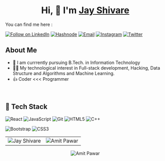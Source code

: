 

<h1 align="center" >Hi, 👋 I'm <a href="https://www.linkedin.com/in/jayshivare7/" target="_blank"> Jay Shivare </a></h1>

You can find me here :
<p align="left">
  <a href="https://www.linkedin.com/in/jayshivare7/"><img title="Follow on LinkedIn" src="https://img.shields.io/badge/LinkedIn-0077B5?style=for-the-badge&logo=linkedin&logoColor=white"/></a>
  <a href="https://hashnode.com/@jayshivare7"><img title="Hashnode" src="https://img.shields.io/badge/Hashnode-2962FF?style=for-the-badge&logo=hashnode&logoColor=white"/></a>
  <a href="mailto:jayshivare@gmail.com"><img title="Email" src="https://img.shields.io/badge/Gmail-D14836?style=for-the-badge&logo=gmail&logoColor=white"/></a>
  <a href="https://www.instagram.com/shivare.jay7/" rel="nofollow"><img alt="Instagram" src="https://img.shields.io/badge/Instagram-E4405F?style=for-the-badge&amp;logo=instagram&amp;logoColor=white" style="max-width: 100%;"></a>
  <a href="https://www.twitter.com/jayshivare7/"><img alt="Twitter" src="https://img.shields.io/badge/Twitter-%231DA1F2.svg?style=for-the-badge&logo=Twitter&logoColor=white" style="max-width: 100%;"></a>
  
<br>
 
## About Me
- 🔭 I am currrently pursuing B.Tech. in Information Technology
- 👩‍💻 My technological interest in Full-stack development, Hacking, Data Structure and Algorithms and Machine Learning. 
- 👍 Coder <<< Programmer

 <br>
  

## 💼 Tech Stack

![React](https://img.shields.io/badge/react-%2320232a.svg?style=for-the-badge&logo=react&logoColor=%2361DAFB)
![JavaScript](https://img.shields.io/badge/javascript-%23323330.svg?style=for-the-badge&logo=javascript&logoColor=%23F7DF1E)
<img alt="Git" src="https://img.shields.io/badge/git%20-%23F05033.svg?&style=for-the-badge&logo=git&logoColor=white"/>
![HTML5](https://img.shields.io/badge/html5-%23E34F26.svg?style=for-the-badge&logo=html5&logoColor=white)
<img alt="C++" src="https://img.shields.io/badge/c++%20-%2300599C.svg?&style=for-the-badge&logo=c%2B%2B&ogoColor=white"/>
</br>

![Bootstrap](https://img.shields.io/badge/bootstrap-%23563D7C.svg?style=for-the-badge&logo=bootstrap&logoColor=white)
![CSS3](https://img.shields.io/badge/css3-%231572B6.svg?style=for-the-badge&logo=css3&logoColor=white)
</br>



<!-- BLOG-POST-LIST:END -->







 </div>
<table>
  <tr>
   
<td><img src="https://github-readme-stats.vercel.app/api?username=jayshivare7&include_all_commits=true&count_private=true&show_icons=true&line_height=20&title_color=7A7ADB&icon_color=2234AE&text_color=D3D3D3&bg_color=0,000000,130F40" alt="Jay Shivare" />
    <td><img src="https://github-readme-stats.vercel.app/api/top-langs?username=jayshivare7&show_icons=true&locale=en&layout=compact&title_color=7A7ADB&icon_color=2234AE&text_color=D3D3D3&bg_color=0,000000,130F40" alt="Amit Pawar" /></td>
  </tr>
</table>

<div align="center">
<p><img align="center" src="https://github-readme-streak-stats.herokuapp.com/?user=jayshivare7&theme=dark" alt="Amit Pawar" /></p>
  </div>


